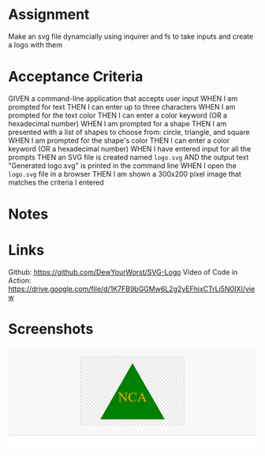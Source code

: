 # Assignment
Make an svg file dynamcially using inquirer and fs to take inputs and create a logo with them
# Acceptance Criteria
GIVEN a command-line application that accepts user input
WHEN I am prompted for text
THEN I can enter up to three characters
WHEN I am prompted for the text color
THEN I can enter a color keyword (OR a hexadecimal number)
WHEN I am prompted for a shape
THEN I am presented with a list of shapes to choose from: circle, triangle, and square
WHEN I am prompted for the shape's color
THEN I can enter a color keyword (OR a hexadecimal number)
WHEN I have entered input for all the prompts
THEN an SVG file is created named `logo.svg`
AND the output text "Generated logo.svg" is printed in the command line
WHEN I open the `logo.svg` file in a browser
THEN I am shown a 300x200 pixel image that matches the criteria I entered
# Notes

# Links
Github: https://github.com/DewYourWorst/SVG-Logo
Video of Code in Action: https://drive.google.com/file/d/1K7FB9bGGMw6L2g2yEFhixCTrLj5N0IXI/view
# Screenshots
![SVG Image](image.png)